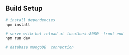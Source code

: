 
## Build Setup

``` bash
# install dependencies
npm install

# serve with hot reload at localhost:8080 -front end 
npm run dev

# database mongoDB  connection
